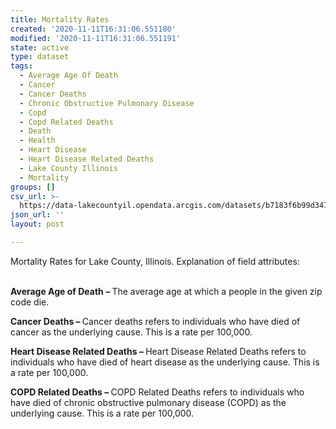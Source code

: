 ```yaml
---
title: Mortality Rates
created: '2020-11-11T16:31:06.551180'
modified: '2020-11-11T16:31:06.551191'
state: active
type: dataset
tags:
  - Average Age Of Death
  - Cancer
  - Cancer Deaths
  - Chronic Obstructive Pulmonary Disease
  - Copd
  - Copd Related Deaths
  - Death
  - Health
  - Heart Disease
  - Heart Disease Related Deaths
  - Lake County Illinois
  - Mortality
groups: []
csv_url: >-
  https://data-lakecountyil.opendata.arcgis.com/datasets/b7183f6b99d3475f80946c39f270ae1b_4.csv?outSR=%7B%22latestWkid%22%3A3435%2C%22wkid%22%3A102671%7D
json_url: ''
layout: post

---
```

Mortality Rates for Lake County, Illinois. Explanation of field attributes:<br /><br />

<p><b>Average Age of Death
– </b>The average age at which a people in the given zip code die. </p>



<p><b>Cancer Deaths – </b>Cancer
deaths refers to individuals who have died of cancer as the underlying cause.
This is a rate per 100,000.<b> </b></p>



<p><b>Heart Disease Related
Deaths – </b>Heart Disease Related Deaths refers to individuals who have died
of heart disease as the underlying cause. This is a rate per 100,000. </p>



<p><b>COPD Related Deaths –
</b>COPD Related Deaths refers to individuals who have died of chronic
obstructive pulmonary disease (COPD) as the underlying cause. This is a rate
per 100,000.<b> </b></p>
